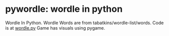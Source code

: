 # pywordle: wordle in python
Wordle In Python.
Wordle Words are from tabatkins/wordle-list/words.
Code is at [wordle.py](https://github.com/cboteleven/pywordle)
Game has visuals using pygame.
